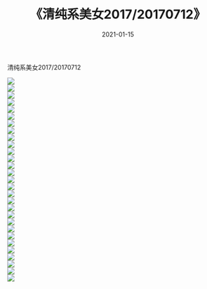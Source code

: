 ﻿---
layout: post
title:  《清纯系美女2017/20170712》
date:   2021-01-15
img: http://img.660000.xyz/Sharelink/清纯系美女/2017/20170712/000.jpg
categories: [美女, 清纯, 唯美]
---

清纯系美女2017/20170712

 ![](http://img.660000.xyz/Sharelink/清纯系美女/2017/20170712/001.png) <br>![](http://img.660000.xyz/Sharelink/清纯系美女/2017/20170712/002.png) <br>![](http://img.660000.xyz/Sharelink/清纯系美女/2017/20170712/003.png) <br>![](http://img.660000.xyz/Sharelink/清纯系美女/2017/20170712/004.png) <br>![](http://img.660000.xyz/Sharelink/清纯系美女/2017/20170712/005.png) <br>![](http://img.660000.xyz/Sharelink/清纯系美女/2017/20170712/006.png) <br>![](http://img.660000.xyz/Sharelink/清纯系美女/2017/20170712/007.png) <br>![](http://img.660000.xyz/Sharelink/清纯系美女/2017/20170712/008.png) <br>![](http://img.660000.xyz/Sharelink/清纯系美女/2017/20170712/009.png) <br>![](http://img.660000.xyz/Sharelink/清纯系美女/2017/20170712/010.png) <br>![](http://img.660000.xyz/Sharelink/清纯系美女/2017/20170712/011.png) <br>![](http://img.660000.xyz/Sharelink/清纯系美女/2017/20170712/012.png) <br>![](http://img.660000.xyz/Sharelink/清纯系美女/2017/20170712/013.png) <br>![](http://img.660000.xyz/Sharelink/清纯系美女/2017/20170712/014.png) <br>![](http://img.660000.xyz/Sharelink/清纯系美女/2017/20170712/015.png) <br>![](http://img.660000.xyz/Sharelink/清纯系美女/2017/20170712/016.png) <br>![](http://img.660000.xyz/Sharelink/清纯系美女/2017/20170712/017.png) <br>![](http://img.660000.xyz/Sharelink/清纯系美女/2017/20170712/018.png) <br>![](http://img.660000.xyz/Sharelink/清纯系美女/2017/20170712/019.png) <br>![](http://img.660000.xyz/Sharelink/清纯系美女/2017/20170712/020.png) <br>![](http://img.660000.xyz/Sharelink/清纯系美女/2017/20170712/021.png) <br>![](http://img.660000.xyz/Sharelink/清纯系美女/2017/20170712/022.png) <br>![](http://img.660000.xyz/Sharelink/清纯系美女/2017/20170712/023.png) <br>![](http://img.660000.xyz/Sharelink/清纯系美女/2017/20170712/024.png) <br>![](http://img.660000.xyz/Sharelink/清纯系美女/2017/20170712/025.png) <br>![](http://img.660000.xyz/Sharelink/清纯系美女/2017/20170712/026.png) <br>![](http://img.660000.xyz/Sharelink/清纯系美女/2017/20170712/027.png) <br>![](http://img.660000.xyz/Sharelink/清纯系美女/2017/20170712/028.png) <br>![](http://img.660000.xyz/Sharelink/清纯系美女/2017/20170712/029.png) <br>